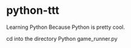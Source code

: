 # python-ttt
Learning Python
Because Python is pretty cool.

cd into the directory
Python game_runner.py
